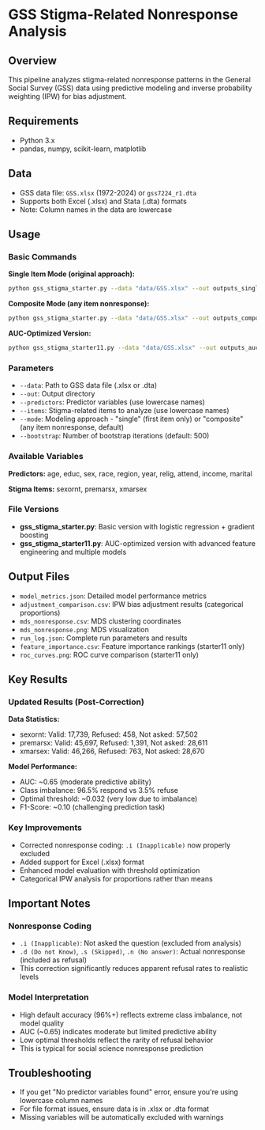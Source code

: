 # GSS Stigma-Related Nonresponse Analysis

## Overview
This pipeline analyzes stigma-related nonresponse patterns in the General Social Survey (GSS) data using predictive modeling and inverse probability weighting (IPW) for bias adjustment.

## Requirements
- Python 3.x
- pandas, numpy, scikit-learn, matplotlib

## Data
- GSS data file: `GSS.xlsx` (1972-2024) or `gss7224_r1.dta`
- Supports both Excel (.xlsx) and Stata (.dta) formats
- Note: Column names in the data are lowercase

## Usage

### Basic Commands

**Single Item Mode (original approach):**
```bash
python gss_stigma_starter.py --data "data/GSS.xlsx" --out outputs_single --predictors age educ sex race region year relig attend income marital --items sexornt premarsx xmarsex --mode single
```

**Composite Mode (any item nonresponse):**
```bash
python gss_stigma_starter.py --data "data/GSS.xlsx" --out outputs_composite --predictors age educ sex race region year relig attend income marital --items sexornt premarsx xmarsex --mode composite
```

**AUC-Optimized Version:**
```bash
python gss_stigma_starter11.py --data "data/GSS.xlsx" --out outputs_auc_optimized --mode composite
```

### Parameters
- `--data`: Path to GSS data file (.xlsx or .dta)
- `--out`: Output directory
- `--predictors`: Predictor variables (use lowercase names)
- `--items`: Stigma-related items to analyze (use lowercase names)
- `--mode`: Modeling approach - "single" (first item only) or "composite" (any item nonresponse, default)
- `--bootstrap`: Number of bootstrap iterations (default: 500)

### Available Variables
**Predictors:** age, educ, sex, race, region, year, relig, attend, income, marital

**Stigma Items:** sexornt, premarsx, xmarsex

### File Versions
- **gss_stigma_starter.py**: Basic version with logistic regression + gradient boosting
- **gss_stigma_starter11.py**: AUC-optimized version with advanced feature engineering and multiple models

## Output Files
- `model_metrics.json`: Detailed model performance metrics
- `adjustment_comparison.csv`: IPW bias adjustment results (categorical proportions)
- `mds_nonresponse.csv`: MDS clustering coordinates
- `mds_nonresponse.png`: MDS visualization
- `run_log.json`: Complete run parameters and results
- `feature_importance.csv`: Feature importance rankings (starter11 only)
- `roc_curves.png`: ROC curve comparison (starter11 only)

## Key Results

### Updated Results (Post-Correction)
**Data Statistics:**
- sexornt: Valid: 17,739, Refused: 458, Not asked: 57,502
- premarsx: Valid: 45,697, Refused: 1,391, Not asked: 28,611
- xmarsex: Valid: 46,266, Refused: 763, Not asked: 28,670

**Model Performance:**
- AUC: ~0.65 (moderate predictive ability)
- Class imbalance: 96.5% respond vs 3.5% refuse
- Optimal threshold: ~0.032 (very low due to imbalance)
- F1-Score: ~0.10 (challenging prediction task)

### Key Improvements
- Corrected nonresponse coding: `.i (Inapplicable)` now properly excluded
- Added support for Excel (.xlsx) format
- Enhanced model evaluation with threshold optimization
- Categorical IPW analysis for proportions rather than means

## Important Notes

### Nonresponse Coding
- `.i (Inapplicable)`: Not asked the question (excluded from analysis)
- `.d (Do not Know)`, `.s (Skipped)`, `.n (No answer)`: Actual nonresponse (included as refusal)
- This correction significantly reduces apparent refusal rates to realistic levels

### Model Interpretation
- High default accuracy (96%+) reflects extreme class imbalance, not model quality
- AUC (~0.65) indicates moderate but limited predictive ability
- Low optimal thresholds reflect the rarity of refusal behavior
- This is typical for social science nonresponse prediction

## Troubleshooting
- If you get "No predictor variables found" error, ensure you're using lowercase column names
- For file format issues, ensure data is in .xlsx or .dta format
- Missing variables will be automatically excluded with warnings